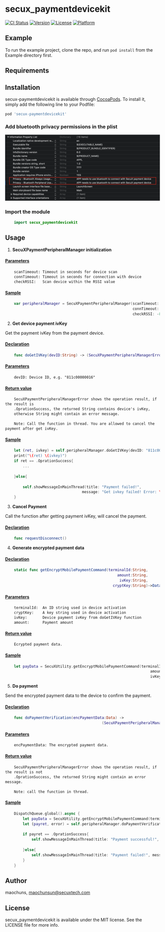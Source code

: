 # secux_paymentdevicekit

[![CI Status](https://img.shields.io/travis/maochuns/secux-paymentkit-v2.svg?style=flat)](https://travis-ci.org/maochuns/secux-paymentkit-v2)
[![Version](https://img.shields.io/cocoapods/v/secux-paymentkit-v2.svg?style=flat)](https://cocoapods.org/pods/secux-paymentkit-v2)
[![License](https://img.shields.io/cocoapods/l/secux-paymentkit-v2.svg?style=flat)](https://cocoapods.org/pods/secux-paymentkit-v2)
[![Platform](https://img.shields.io/cocoapods/p/secux-paymentkit-v2.svg?style=flat)](https://cocoapods.org/pods/secux-paymentkit-v2)

## Example

To run the example project, clone the repo, and run `pod install` from the Example directory first.

## Requirements

## Installation

secux-paymentdevicekit is available through [CocoaPods](https://cocoapods.org). To install it, simply add the following line to your Podfile:

```ruby
pod 'secux-paymentdevicekit'
```

### Add bluetooth privacy permissions in the plist

![Screenshot](Readme_PlistImg.png)

### Import the module

```swift 
    import secux_paymentdevicekit
```

## Usage

1. <b>SecuXPaymentPeripheralManager initialization</b>
#### <u>Parameters</u>
```
    scanTimeout: Timeout in seconds for device scan
    connTimeout: Timeout in seconds for connection with device
    checkRSSI:   Scan device within the RSSI value
```

#### <u>Sample</u>
```swift
    var peripheralManager = SecuXPaymentPeripheralManager(scanTimeout: 5, 
                                                          connTimeout: 30, 
                                                          checkRSSI: -80)
```


2. <b>Get device payment ivKey</b>

Get the payment ivKey from the payment device.

#### <u>Declaration</u>
```swift
    func doGetIVKey(devID:String) -> (SecuXPaymentPeripheralManagerError, String)
```

#### <u>Parameters</u>
```
    devID: Device ID, e.g. "811c00000016"
```

#### <u>Return value</u>
```
    SecuXPaymentPeripheralManagerError shows the operation result, if the result is  
    .OprationSuccess, the returned String contains device's ivKey, 
    otherwise String might contain an error message.  

    Note: Call the function in thread. You are allowed to cancel the payment after get ivKey. 
```

#### <u>Sample</u>
```swift
    let (ret, ivkey) = self.peripheralManager.doGetIVKey(devID: "811c00000016")
    print("\(ret) \(ivkey)")
    if ret == .OprationSuccess{
        ...

    }else{
        
        self.showMessageInMainThread(title: "Payment failed!", 
                                   message: "Get ivkey failed! Error: \(ivkey)")
    }
```

3. <b>Cancel Payment</b>

Call the function after getting payment ivKey, will cancel the payment.

#### <u>Declaration</u>
```swift
    func requestDisconnect()
```

4. <b>Generate encrypted payment data</b>

#### <u>Declaration</u>
```swift
    static func getEncryptMobilePaymentCommand(terminalId:String, 
                                                   amount:String, 
                                                    ivKey:String, 
                                                 cryptKey:String)->Data?
```

#### <u>Parameters</u>
```
    terminalId:  An ID string used in device activation 
    cryptKey:    A key string used in device activation
    ivKey:       Device payment ivKey from doGetIVKey function
    amount:      Payment amount
```

#### <u>Return value</u>
```
    Ecrypted payment data.
```

#### <u>Sample</u>
```swift
    let payData = SecuXUtility.getEncryptMobilePaymentCommand(terminalId: "gkn3p0ec", 
                                                                  amount: "200", 
                                                                  ivKey: ivkey, cryptKey: pKey)
```

5. <b>Do payment</b>

Send the encrypted payment data to the device to confirm the payment.
#### <u>Declaration</u>
```swift
    func doPaymentVerification(encPaymentData:Data) ->  
                                            (SecuXPaymentPeripheralManagerError, String)
```

#### <u>Parameters</u>
```
    encPaymentData: The encrypted payment data.
```

#### <u>Return value</u>
```
    SecuXPaymentPeripheralManagerError shows the operation result, if the result is not 
    .OprationSuccess, the returned String might contain an error message.  

    Note: call the function in thread.
```

#### <u>Sample</u>
```swift
    DispatchQueue.global().async {
        let payData = SecuXUtility.getEncryptMobilePaymentCommand(terminalId: self.terminalID, amount: "2", ivKey: ivkey, cryptKey: self.paymentKey)
        let (payret, error) = self.peripheralManager.doPaymentVerification(encPaymentData: payData!)
        
        if payret == .OprationSuccess{
            self.showMessageInMainThread(title: "Payment successful!", message: "")
            
        }else{
            self.showMessageInMainThread(title: "Payment failed!", message: "Error: \(error)")
        }
    }
```

## Author

maochuns, maochunsun@secuxtech.com

## License

secux_paymentdevicekit is available under the MIT license. See the LICENSE file for more info.

